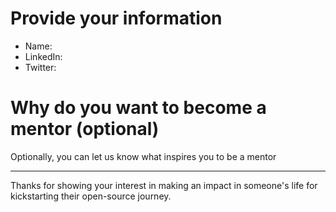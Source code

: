 # Provide your information

- Name:
- LinkedIn:
- Twitter: 

# Why do you want to become a mentor (optional)

Optionally, you can let us know what inspires you to be a mentor


----
Thanks for showing your interest in making an impact in someone's life for kickstarting their open-source journey.

